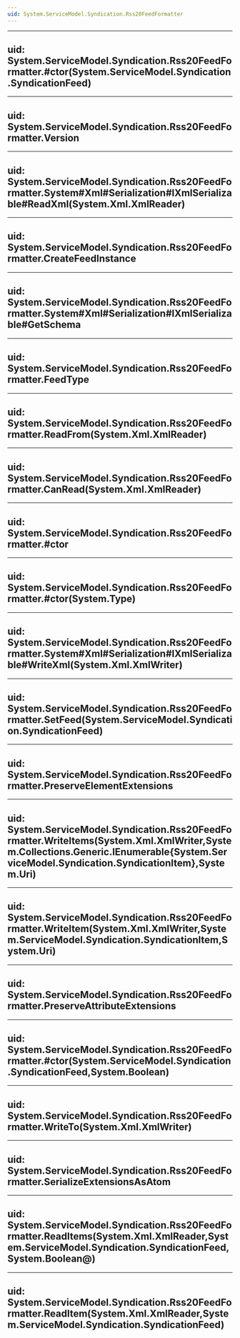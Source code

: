 ```yaml
---
uid: System.ServiceModel.Syndication.Rss20FeedFormatter
---
```


---
uid: System.ServiceModel.Syndication.Rss20FeedFormatter.#ctor(System.ServiceModel.Syndication.SyndicationFeed)
---

---
uid: System.ServiceModel.Syndication.Rss20FeedFormatter.Version
---

---
uid: System.ServiceModel.Syndication.Rss20FeedFormatter.System#Xml#Serialization#IXmlSerializable#ReadXml(System.Xml.XmlReader)
---

---
uid: System.ServiceModel.Syndication.Rss20FeedFormatter.CreateFeedInstance
---

---
uid: System.ServiceModel.Syndication.Rss20FeedFormatter.System#Xml#Serialization#IXmlSerializable#GetSchema
---

---
uid: System.ServiceModel.Syndication.Rss20FeedFormatter.FeedType
---

---
uid: System.ServiceModel.Syndication.Rss20FeedFormatter.ReadFrom(System.Xml.XmlReader)
---

---
uid: System.ServiceModel.Syndication.Rss20FeedFormatter.CanRead(System.Xml.XmlReader)
---

---
uid: System.ServiceModel.Syndication.Rss20FeedFormatter.#ctor
---

---
uid: System.ServiceModel.Syndication.Rss20FeedFormatter.#ctor(System.Type)
---

---
uid: System.ServiceModel.Syndication.Rss20FeedFormatter.System#Xml#Serialization#IXmlSerializable#WriteXml(System.Xml.XmlWriter)
---

---
uid: System.ServiceModel.Syndication.Rss20FeedFormatter.SetFeed(System.ServiceModel.Syndication.SyndicationFeed)
---

---
uid: System.ServiceModel.Syndication.Rss20FeedFormatter.PreserveElementExtensions
---

---
uid: System.ServiceModel.Syndication.Rss20FeedFormatter.WriteItems(System.Xml.XmlWriter,System.Collections.Generic.IEnumerable{System.ServiceModel.Syndication.SyndicationItem},System.Uri)
---

---
uid: System.ServiceModel.Syndication.Rss20FeedFormatter.WriteItem(System.Xml.XmlWriter,System.ServiceModel.Syndication.SyndicationItem,System.Uri)
---

---
uid: System.ServiceModel.Syndication.Rss20FeedFormatter.PreserveAttributeExtensions
---

---
uid: System.ServiceModel.Syndication.Rss20FeedFormatter.#ctor(System.ServiceModel.Syndication.SyndicationFeed,System.Boolean)
---

---
uid: System.ServiceModel.Syndication.Rss20FeedFormatter.WriteTo(System.Xml.XmlWriter)
---

---
uid: System.ServiceModel.Syndication.Rss20FeedFormatter.SerializeExtensionsAsAtom
---

---
uid: System.ServiceModel.Syndication.Rss20FeedFormatter.ReadItems(System.Xml.XmlReader,System.ServiceModel.Syndication.SyndicationFeed,System.Boolean@)
---

---
uid: System.ServiceModel.Syndication.Rss20FeedFormatter.ReadItem(System.Xml.XmlReader,System.ServiceModel.Syndication.SyndicationFeed)
---
